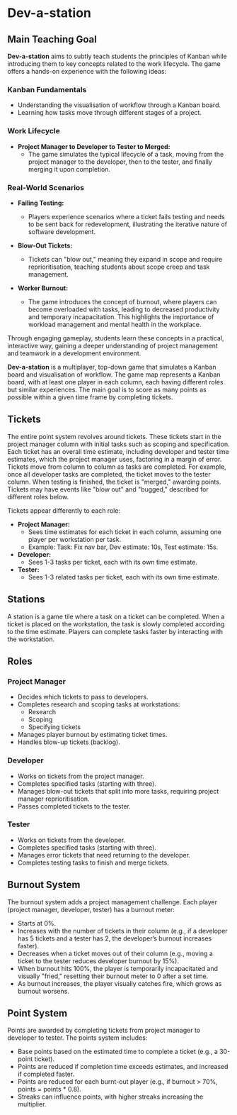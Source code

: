 # Dev-a-station
## Main Teaching Goal

**Dev-a-station** aims to subtly teach students the principles of Kanban while introducing them to key concepts related to the work lifecycle. The game offers a hands-on experience with the following ideas:

### Kanban Fundamentals
- Understanding the visualisation of workflow through a Kanban board.
- Learning how tasks move through different stages of a project.

### Work Lifecycle
- **Project Manager to Developer to Tester to Merged:**
  - The game simulates the typical lifecycle of a task, moving from the project manager to the developer, then to the tester, and finally merging it upon completion.

### Real-World Scenarios
- **Failing Testing:**
  - Players experience scenarios where a ticket fails testing and needs to be sent back for redevelopment, illustrating the iterative nature of software development.

- **Blow-Out Tickets:**
  - Tickets can "blow out," meaning they expand in scope and require reprioritisation, teaching students about scope creep and task management.

- **Worker Burnout:**
  - The game introduces the concept of burnout, where players can become overloaded with tasks, leading to decreased productivity and temporary incapacitation. This highlights the importance of workload management and mental health in the workplace.

Through engaging gameplay, students learn these concepts in a practical, interactive way, gaining a deeper understanding of project management and teamwork in a development environment.

**Dev-a-station** is a multiplayer, top-down game that simulates a Kanban board and visualisation of workflow. 
The game map represents a Kanban board, with at least one player in each column, each having different roles but 
similar experiences. The main goal is to score as many points as possible within a given time frame by completing tickets.

## Tickets
The entire point system revolves around tickets. These tickets start in the project manager column with initial tasks 
such as scoping and specification. Each ticket has an overall time estimate, including developer and tester time 
estimates, which the project manager uses, factoring in a margin of error. Tickets move from column to column as 
tasks are completed. For example, once all developer tasks are completed, the ticket moves to the tester column. 
When testing is finished, the ticket is "merged," awarding points. Tickets may have events like "blow out" and 
"bugged," described for different roles below.

Tickets appear differently to each role:
- **Project Manager:**
  - Sees time estimates for each ticket in each column, assuming one player per workstation per task.
  - Example: Task: Fix nav bar, Dev estimate: 10s, Test estimate: 15s.
- **Developer:**
  - Sees 1-3 tasks per ticket, each with its own time estimate.
- **Tester:**
  - Sees 1-3 related tasks per ticket, each with its own time estimate.

## Stations
A station is a game tile where a task on a ticket can be completed. When a ticket is placed on the workstation, the task is slowly completed according to the time estimate. Players can complete tasks faster by interacting with the workstation.

## Roles

### Project Manager
- Decides which tickets to pass to developers.
- Completes research and scoping tasks at workstations:
  - Research
  - Scoping
  - Specifying tickets
- Manages player burnout by estimating ticket times.
- Handles blow-up tickets (backlog).

### Developer
- Works on tickets from the project manager.
- Completes specified tasks (starting with three).
- Manages blow-out tickets that split into more tasks, requiring project manager reprioritisation.
- Passes completed tickets to the tester.

### Tester
- Works on tickets from the developer.
- Completes specified tasks (starting with three).
- Manages error tickets that need returning to the developer.
- Completes testing tasks to finish and merge tickets.

## Burnout System

The burnout system adds a project management challenge. Each player (project manager, developer, tester) has a burnout meter:
- Starts at 0%.
- Increases with the number of tickets in their column (e.g., if a developer has 5 tickets and a tester has 2, the developer’s burnout increases faster).
- Decreases when a ticket moves out of their column (e.g., moving a ticket to the tester reduces developer burnout by 15%).
- When burnout hits 100%, the player is temporarily incapacitated and visually "fried," resetting their burnout meter to 0 after a set time.
- As burnout increases, the player visually catches fire, which grows as burnout worsens.

## Point System

Points are awarded by completing tickets from project manager to developer to tester. The points system includes:
- Base points based on the estimated time to complete a ticket (e.g., a 30-point ticket).
- Points are reduced if completion time exceeds estimates, and increased if completed faster.
- Points are reduced for each burnt-out player (e.g., if burnout > 70%, points = points * 0.8).
- Streaks can influence points, with higher streaks increasing the multiplier.
